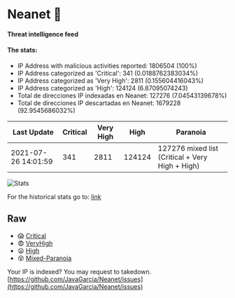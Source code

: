 # Neanet :hocho:
#### Threat intelligence feed
#### The stats:

- IP Address with malicious activities reported: 1806504 (100%)
- IP Address categorized as 'Critical':  341 (0.0188762383034%)
- IP Address categorized as 'Very High':  2811 (0.155604416043%)
- IP Address categorized as 'High':  124124 (6.87095074243)
- Total de direcciones IP indexadas en Neanet:  127276 (7.04543139678%)
- Total de direcciones IP descartadas en Neanet:  1679228 (92.9545686032%)

| Last Update | Critical | Very High | High | Paranoia |
| --- | --- | --- | --- | --- |
| 2021-07-26 14:01:59 | 341 | 2811 | 124124 | 127276 mixed list (Critical + Very High + High)|

![Stats](https://docs.google.com/spreadsheets/d/e/2PACX-1vSnaNMIXVabIpDJjufMlzH7poXnshF3mgd8Is1g9ytUEzVsP5my4Trn8f-xkoLLQ38xpL3HtmUexLo6/pubchart?oid=501124687&format=image)

For the historical stats go to: [link](/stats.csv)
## Raw
- :scream: [Critical](https://raw.githubusercontent.com/JavaGarcia/Neanet/master/blacklists/neanet_critical.txt)
- :fearful: [VeryHigh](https://raw.githubusercontent.com/JavaGarcia/Neanet/master/blacklists/neanet_veryHigh.txtt)
- :frowning: [High](https://raw.githubusercontent.com/JavaGarcia/Neanet/master/blacklists/neanet_high.txt)
- :dizzy_face: [Mixed-Paranoia](https://raw.githubusercontent.com/JavaGarcia/Neanet/master/blacklists/neanet_all.txt)


Your IP is indexed? You may request to takedown. [https://github.com/JavaGarcia/Neanet/issues](https://github.com/JavaGarcia/Neanet/issues)













































































































































































































































































































































































































































































































































































































































































































































































































































































































































































































































































































































































































































































































































































































































































































































































































































































































































































































































































































































































































































































































































































































































































































































































































































































































































































































































































































































































































































































































































































































































































































































































































































































































































































































































































































































































































































































































































































































































































































































































































































































































































































































































































































































































































































































































































































































































































































































































































































































































































































































































































































































































































































































































































































































































































































































































































































































































































































































































































































































































































































































































































































































































































































































































































































































































































































































































































































































































































































































































































































































































































































































































































































































































































































































































































































































































































































































































































































































































































































































































































